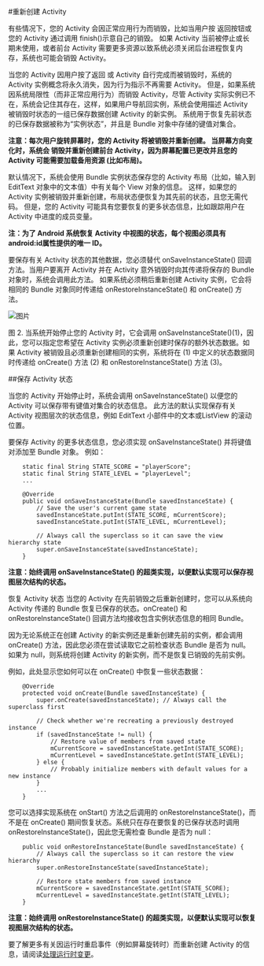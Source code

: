 #重新创建 Activity

有些情况下，您的 Activity 会因正常应用行为而销毁，比如当用户按 返回按钮或您的 Activity 通过调用 finish()示意自己的销毁。 如果 Activity 当前被停止或长期未使用，或者前台 Activity 需要更多资源以致系统必须关闭后台进程恢复内存，系统也可能会销毁 Activity。

当您的 Activity 因用户按了返回 或 Activity 自行完成而被销毁时，系统的 Activity 实例概念将永久消失，因为行为指示不再需要 Activity。 但是，如果系统因系统局限性（而非正常应用行为）而销毁 Activity，尽管 Activity 实际实例已不在，系统会记住其存在，这样，如果用户导航回实例，系统会使用描述 Activity 被销毁时状态的一组已保存数据创建 Activity 的新实例。 系统用于恢复先前状态的已保存数据被称为“实例状态”，并且是 Bundle 对象中存储的键值对集合。

**注意：每次用户旋转屏幕时，您的 Activity 将被销毁并重新创建。 当屏幕方向变化时，系统会
销毁并重新创建前台 Activity，因为屏幕配置已更改并且您的 Activity 可能需要加载备用资源
(比如布局)。**

默认情况下，系统会使用 Bundle 实例状态保存您的 Activity 布局（比如，输入到 EditText 对象中的文本值）中有关每个 View 对象的信息。 这样，如果您的 Activity 实例被销毁并重新创建，布局状态便恢复为其先前的状态，且您无需代码。 但是，您的 Activity 可能具有您要恢复的更多状态信息，比如跟踪用户在 Activity 中进度的成员变量。

**注：为了 Android 系统恢复 Activity 中视图的状态，每个视图必须具有 android:id属性提供的唯一 ID。**

要保存有关 Activity 状态的其他数据，您必须替代 onSaveInstanceState() 回调方法。当用户要离开 Activity 并在 Activity 意外销毁时向其传递将保存的 Bundle 对象时，系统会调用此方法。 如果系统必须稍后重新创建 Activity 实例，它会将相同的 Bundle 对象同时传递给 onRestoreInstanceState() 和 onCreate() 方法。

![图片](https://github.com/JackWaiting/android-developer-documentation-chinese/blob/master/develop/training/getting-started/managing-the-activity-lifecycle/recreating-an-activity/basic-lifecycle-savestate.png)

图 2. 当系统开始停止您的 Activity 时，它会调用 onSaveInstanceState()(1)，因此，您可以指定您希望在 Activity 实例必须重新创建时保存的额外状态数据。如果 Activity 被销毁且必须重新创建相同的实例，系统将在 (1) 中定义的状态数据同时传递给 onCreate() 方法 (2) 和 onRestoreInstanceState() 方法 (3)。

##保存 Activity 状态

当您的 Activity 开始停止时，系统会调用 onSaveInstanceState() 以便您的 Activity 可以保存带有键值对集合的状态信息。 此方法的默认实现保存有关 Activity 视图层次的状态信息，例如 EditText 小部件中的文本或ListView 的滚动位置。

要保存 Activity 的更多状态信息，您必须实现 onSaveInstanceState() 并将键值对添加至 Bundle 对象。 例如：

		static final String STATE_SCORE = "playerScore";
		static final String STATE_LEVEL = "playerLevel";
		...
		
		@Override
		public void onSaveInstanceState(Bundle savedInstanceState) {
		    // Save the user's current game state
		    savedInstanceState.putInt(STATE_SCORE, mCurrentScore);
		    savedInstanceState.putInt(STATE_LEVEL, mCurrentLevel);
		
		    // Always call the superclass so it can save the view hierarchy state
		    super.onSaveInstanceState(savedInstanceState);
		}

**注意：始终调用 onSaveInstanceState() 的超类实现，以便默认实现可以保存视图层次结构的状态。**

恢复 Activity 状态
当您的 Activity 在先前销毁之后重新创建时，您可以从系统向 Activity 传递的 Bundle 恢复已保存的状态。onCreate() 和 onRestoreInstanceState() 回调方法均接收包含实例状态信息的相同 Bundle。

因为无论系统正在创建 Activity 的新实例还是重新创建先前的实例，都会调用 onCreate() 方法，因此您必须在尝试读取它之前检查状态 Bundle 是否为 null。 如果为 null，则系统将创建 Activity 的新实例，而不是恢复已销毁的先前实例。

例如，此处显示您如何可以在 onCreate() 中恢复一些状态数据：

		@Override
		protected void onCreate(Bundle savedInstanceState) {
		    super.onCreate(savedInstanceState); // Always call the superclass first
		
		    // Check whether we're recreating a previously destroyed instance
		    if (savedInstanceState != null) {
		        // Restore value of members from saved state
		        mCurrentScore = savedInstanceState.getInt(STATE_SCORE);
		        mCurrentLevel = savedInstanceState.getInt(STATE_LEVEL);
		    } else {
		        // Probably initialize members with default values for a new instance
		    }
		    ...
		}

您可以选择实现系统在 onStart() 方法之后调用的 onRestoreInstanceState()，而不是在 onCreate() 期间恢复状态。系统只在存在要恢复的已保存状态时调用 onRestoreInstanceState()，因此您无需检查 Bundle 是否为 null：

		public void onRestoreInstanceState(Bundle savedInstanceState) {
		    // Always call the superclass so it can restore the view hierarchy
		    super.onRestoreInstanceState(savedInstanceState);
		
		    // Restore state members from saved instance
		    mCurrentScore = savedInstanceState.getInt(STATE_SCORE);
		    mCurrentLevel = savedInstanceState.getInt(STATE_LEVEL);
		}

**注意：始终调用 onRestoreInstanceState() 的超类实现，以便默认实现可以恢复视图层次结构的状态。**

要了解更多有关因运行时重启事件（例如屏幕旋转时）而重新创建 Activity 的信息，请阅读[处理运行时变更](https://developer.android.com/guide/topics/resources/runtime-changes.html)。
